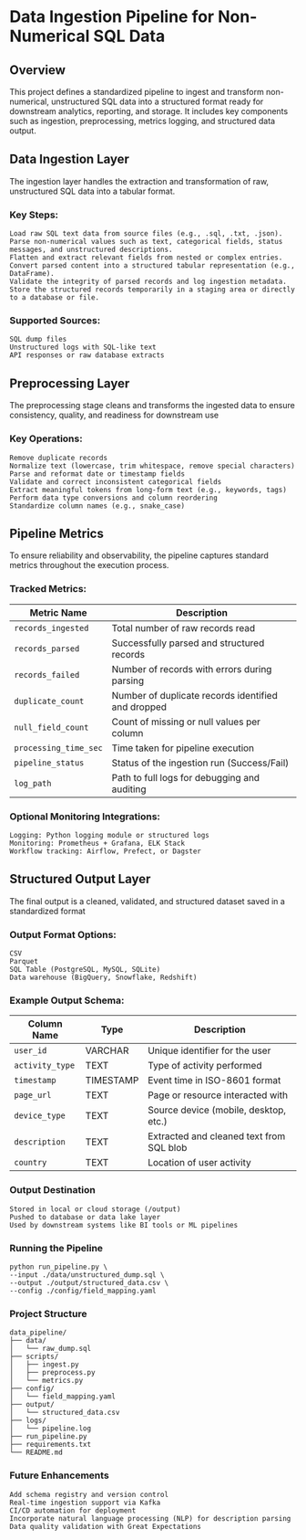 # Data Ingestion Pipeline for Non-Numerical SQL Data
## Overview
This project defines a standardized pipeline to ingest and transform non-numerical, unstructured SQL data into a structured format ready for downstream analytics, reporting, and storage. It includes key components such as ingestion, preprocessing, metrics logging, and structured data output.
## Data Ingestion Layer
The ingestion layer handles the extraction and transformation of raw, unstructured SQL data into a tabular format.
### Key Steps:
    Load raw SQL text data from source files (e.g., .sql, .txt, .json).
    Parse non-numerical values such as text, categorical fields, status messages, and unstructured descriptions.
    Flatten and extract relevant fields from nested or complex entries.
    Convert parsed content into a structured tabular representation (e.g., DataFrame).
    Validate the integrity of parsed records and log ingestion metadata.
    Store the structured records temporarily in a staging area or directly to a database or file.
### Supported Sources:
    SQL dump files
    Unstructured logs with SQL-like text
    API responses or raw database extracts
 
## Preprocessing Layer
The preprocessing stage cleans and transforms the ingested data to ensure consistency, quality, and readiness for downstream use
### Key Operations:
    Remove duplicate records
    Normalize text (lowercase, trim whitespace, remove special characters)
    Parse and reformat date or timestamp fields
    Validate and correct inconsistent categorical fields
    Extract meaningful tokens from long-form text (e.g., keywords, tags)
    Perform data type conversions and column reordering
    Standardize column names (e.g., snake_case)


## Pipeline Metrics
To ensure reliability and observability, the pipeline captures standard metrics throughout the execution process.
### Tracked Metrics:
| Metric Name           | Description                                        |
| --------------------- | -------------------------------------------------- |
| `records_ingested`    | Total number of raw records read                   |
| `records_parsed`      | Successfully parsed and structured records         |
| `records_failed`      | Number of records with errors during parsing       |
| `duplicate_count`     | Number of duplicate records identified and dropped |
| `null_field_count`    | Count of missing or null values per column         |
| `processing_time_sec` | Time taken for pipeline execution                  |
| `pipeline_status`     | Status of the ingestion run (Success/Fail)         |
| `log_path`            | Path to full logs for debugging and auditing       |
### Optional Monitoring Integrations:
 	Logging: Python logging module or structured logs
 	Monitoring: Prometheus + Grafana, ELK Stack
 	Workflow tracking: Airflow, Prefect, or Dagster
## Structured Output Layer
The final output is a cleaned, validated, and structured dataset saved in a standardized format
### Output Format Options:
 	CSV
	Parquet
 	SQL Table (PostgreSQL, MySQL, SQLite)
 	Data warehouse (BigQuery, Snowflake, Redshift)
### Example Output Schema:
| Column Name     | Type      | Description                              |
| --------------- | --------- | ---------------------------------------- |
| `user_id`       | VARCHAR   | Unique identifier for the user           |
| `activity_type` | TEXT      | Type of activity performed               |
| `timestamp`     | TIMESTAMP | Event time in ISO-8601 format            |
| `page_url`      | TEXT      | Page or resource interacted with         |
| `device_type`   | TEXT      | Source device (mobile, desktop, etc.)    |
| `description`   | TEXT      | Extracted and cleaned text from SQL blob |
| `country`       | TEXT      | Location of user activity                |
### Output Destination
 	Stored in local or cloud storage (/output)
 	Pushed to database or data lake layer
 	Used by downstream systems like BI tools or ML pipelines
### Running the Pipeline
 	python run_pipeline.py \
   	--input ./data/unstructured_dump.sql \
   	--output ./output/structured_data.csv \
   	--config ./config/field_mapping.yaml
### Project Structure
 	data_pipeline/
 	├── data/
 	│   └── raw_dump.sql
	├── scripts/
 	│   ├── ingest.py
 	│   ├── preprocess.py
 	│   └── metrics.py
 	├── config/
 	│   └── field_mapping.yaml
 	├── output/
 	│   └── structured_data.csv
 	├── logs/
 	│   └── pipeline.log
 	├── run_pipeline.py
	├── requirements.txt
	└── README.md
### Future Enhancements
 	Add schema registry and version control
 	Real-time ingestion support via Kafka
 	CI/CD automation for deployment
 	Incorporate natural language processing (NLP) for description parsing
 	Data quality validation with Great Expectations





